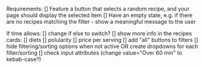 Requirements:
[] Feature a button that selects a random recipe, and your page should display the selected item
[] Have an empty state, e.g. if there are no recipes matching the filter - show a meaningful message to the user


If time allows:
[] change if else to switch?
[] show more info in the recipes cards:
  [] diets
  [] polularity
  [] price per serving
[] add "all" buttons to filters
[] hide filtering/sorting options when not active OR create dropdowns for each filter/sorting
[] check input attributes (change value="Over 60 min" to kebab-case?)